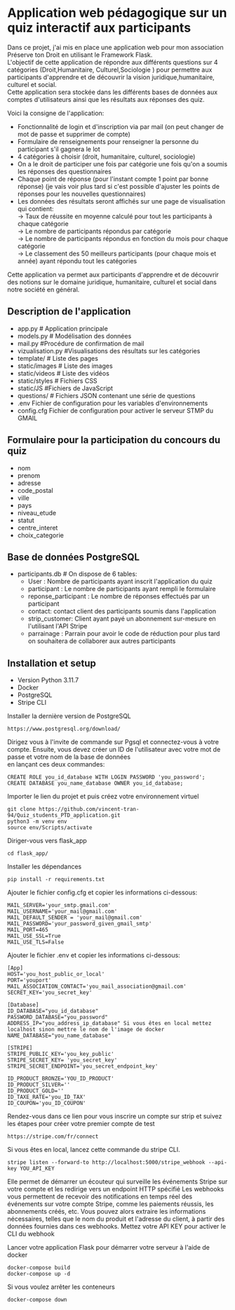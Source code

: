 # Application web pédagogique sur un quiz interactif aux participants
Dans ce projet, j'ai mis en place une application web pour mon association Préserve ton Droit en utilisant le Framework Flask. <br>
L'objectif de cette application de répondre aux différents questions sur 4 catégories (Droit,Humanitaire, Culturel,Sociologie ) pour permettre aux participants d'apprendre et de découvrir la vision juridique,humanitaire, culturel et social.  <br>
Cette application sera stockée dans les différents bases de données aux comptes d'utilisateurs ainsi que les résultats aux réponses des quiz. <br> 

Voici la consigne de l'application:

- Fonctionnalité de login et d'inscription via par mail (on peut changer de mot de passe et supprimer de compte) 
- Formulaire de renseignements pour renseigner la personne du participant s'il gagnera le lot
- 4 catégories à choisir (droit, humanitaire, culturel, sociologie)
- On a le droit de participer une fois par catégorie une fois qu'on a soumis les réponses des questionnaires
- Chaque point de réponse (pour l'instant compte 1 point par bonne réponse) (je vais voir plus tard si c'est possible d'ajuster les points de réponses pour les nouvelles questionnaires)
- Les données des résultats seront affichés sur une page de visualisation qui contient:  <br>
&rarr; Taux de réussite en moyenne calculé pour tout les participants à chaque catégorie <br>
&rarr; Le nombre de participants répondus par catégorie  <br>
&rarr; Le nombre de participants répondus en fonction du mois pour chaque catégorie   <br>
&rarr; Le classement des 50 meilleurs participants (pour chaque mois et année) ayant répondu tout les catégories  <br>

Cette application va permet aux participants d'apprendre et de découvrir des notions sur le domaine  juridique, humanitaire, culturel et social dans notre société en général.

## Description de l'application 
- app.py # Application principale 
- models.py # Modélisation des données 
- mail.py #Procédure de confirmation de mail
- vizualisation.py #Visualisations des résultats sur les catégories
- template/ # Liste des pages 
- static/images # Liste des images
- static/videos # Liste des vidéos
- static/styles # Fichiers CSS
- static/JS #Fichiers de JavaScript 
- questions/ # Fichiers JSON contenant une série de questions
- .env Fichier de configuration pour les variables d'environnements
- config.cfg Fichier de configuration pour activer le serveur STMP du GMAIL
## Formulaire pour la participation du concours du quiz

- nom 
- prenom 
- adresse 
- code_postal
- ville 
- pays
- niveau_etude 
- statut 
- centre_interet 
- choix_categorie 

## Base de données PostgreSQL
- participants.db # On dispose de 6 tables:
    - User : Nombre de participants ayant inscrit l'application du quiz
    - participant : Le nombre de participants ayant rempli le formulaire
    - reponse_participant : Le nombre de réponses effectués par un participant
    - contact: contact client des participants soumis dans l'application 
    - strip_customer: Client ayant payé un abonnement sur-mesure en l'utilisant l'API Stripe
    - parrainage : Parrain pour avoir le code de réduction pour plus tard on souhaitera de collaborer aux autres participants 

## Installation et setup
- Version Python 3.11.7
- Docker
- PostgreSQL
- Stripe CLI

Installer la dernière version de PostgreSQL
```
https://www.postgresql.org/download/
```

Dirigez vous à l'invite de commande sur Pgsql et connectez-vous à votre compte.
Ensuite, vous devez créer un ID de l'utilisateur avec votre mot de passe et votre nom de la base de données <br>
en lançant ces deux commandes: 
```
CREATE ROLE you_id_database WITH LOGIN PASSWORD 'you_password';
CREATE DATABASE you_name_database OWNER you_id_database;
```

Importer le lien du projet et puis créez votre environnement virtuel
```
git clone https://github.com/vincent-tran-94/Quiz_students_PTD_application.git
python3 -m venv env
source env/Scripts/activate
```
Diriger-vous vers flask_app
```
cd flask_app/ 
```

Installer les dépendances 
```
pip install -r requirements.txt 
```

Ajouter le fichier config.cfg et copier les informations ci-dessous:
```
MAIL_SERVER='your_smtp.gmail.com'
MAIL_USERNAME='your_mail@gmail.com'
MAIL_DEFAULT_SENDER = 'your_mail@gmail.com'  
MAIL_PASSWORD='your_password_given_gmail_smtp'
MAIL_PORT=465
MAIL_USE_SSL=True
MAIL_USE_TLS=False
```

Ajouter le fichier .env et copier les informations ci-dessous:
```
[App]
HOST='you_host_public_or_local'
PORT='youport'
MAIL_ASSOCIATION_CONTACT='you_mail_association@gmail.com'
SECRET_KEY='you_secret_key' 

[Database]
ID_DATABASE="you_id_database"
PASSWORD_DATABASE="you_password" 
ADDRESS_IP="you_address_ip_database" Si vous êtes en local mettez localhost sinon mettre le nom de l'image de docker
NAME_DATABASE="you_name_database"

[STRIPE]
STRIPE_PUBLIC_KEY='you_key_public'
STRIPE_SECRET_KEY= 'you_secret_key'
STRIPE_SECRET_ENDPOINT='you_secret_endpoint_key'

ID_PRODUCT_BRONZE='YOU_ID_PRODUCT'
ID_PRODUCT_SILVER=''
ID_PRODUCT_GOLD=''
ID_TAXE_RATE='you_ID_TAX'
ID_COUPON='you_ID_COUPON'
```

Rendez-vous dans ce lien pour vous inscrire un compte sur strip et suivez les étapes pour créer votre premier compte de test
```
https://stripe.com/fr/connect
```
Si vous êtes en local, lancez cette commande du stripe CLI.
```
stripe listen --forward-to http://localhost:5000/stripe_webhook --api-key YOU_API_KEY
```
Elle permet de démarrer un écouteur qui surveille les événements Stripe sur votre compte et les redirige vers un endpoint HTTP spécifié
Les webhooks vous permettent de recevoir des notifications en temps réel des événements sur votre compte Stripe, comme les paiements réussis, les abonnements créés, etc. Vous pouvez alors extraire les informations nécessaires, telles que le nom du produit et l'adresse du client, à partir des données fournies dans ces webhooks. Mettez votre API KEY pour activer le CLI du webhook

Lancer votre application Flask pour démarrer votre serveur à l'aide de docker
```
docker-compose build
docker-compose up -d
```
Si vous voulez arrêter les conteneurs 
```
docker-compose down 
```
